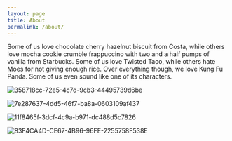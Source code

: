 ```yaml
---
layout: page
title: About
permalink: /about/
---
```


Some of us love chocolate cherry hazelnut biscuit from Costa, while others love mocha cookie crumble frappuccino with two and a half pumps of vanilla from Starbucks. Some of us love Twisted Taco, while others hate Moes for not giving enough rice. Over everything though, we love Kung Fu Panda. Some of us even sound like one of its characters.

![358718cc-72e5-4c7d-9cb3-44495739d6be](https://github.com/rchtgpt/NL2AR/assets/44428198/4bb614e5-4d5e-4969-84e7-e8fd0afe19b8)


![7e287637-4dd5-46f7-ba8a-0603109af437](https://github.com/rchtgpt/NL2AR/assets/44428198/a80cf33f-ae80-47b4-abec-76480e67e41c)


![11f8465f-3dcf-4c9a-b971-dc488d5c7826](https://github.com/rchtgpt/NL2AR/assets/44428198/74217ef6-837c-4971-91d1-a02f5009a0c0)

![83F4CA4D-CE67-4B96-96FE-2255758F538E](https://github.com/rchtgpt/NL2AR/assets/44428198/af7720e1-c809-45e1-a708-5692a098646a)

